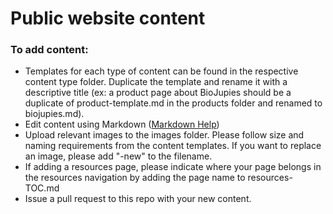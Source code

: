 # Public website content    
### To add content:
* Templates for each type of content can be found in the respective content type folder. Duplicate the template and rename it with a descriptive title (ex: a product page about BioJupies should be a duplicate of product-template.md in the products folder and renamed to biojupies.md).  
* Edit content using Markdown ([Markdown Help](https://github.com/nih-cfde/organization/blob/master/MarkdownHelp.md))  
* Upload relevant images to the images folder. Please follow size and naming requirements from the content templates. If you want to replace an image, please add "-new" to the filename.  
* If adding a resources page, please indicate where your page belongs in the resources navigation by adding the page name to resources-TOC.md
* Issue a pull request to this repo with your new content.
